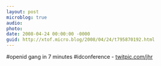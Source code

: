```yaml
---
layout: post
microblog: true
audio: 
photo: 
date: 2008-04-24 00:00:00 -0000
guid: http://xtof.micro.blog/2008/04/24/t795870192.html
---
```

#openid gang in 7 minutes #idconference - [twitpic.com/jhr](http://twitpic.com/jhr)
